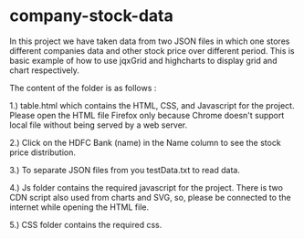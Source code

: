 # company-stock-data
In this project we have taken data from two JSON files in which one stores different companies data and other stock price over different period. This is basic example of how to use jqxGrid and highcharts to display grid and chart respectively.

The content of the folder is as follows :

1.) table.html which contains the HTML, CSS, and Javascript for the project. Please open the HTML file Firefox only because Chrome doesn't support local file without being served by a web server.

2.) Click on the HDFC Bank (name) in the Name column to see the stock price distribution.

3.) To separate JSON files from you testData.txt to read data.

4.) Js folder contains the required javascript for the project. There is two CDN script also used from charts and SVG, so, please be connected to the internet while opening the HTML file.

5.) CSS folder contains the required css.

